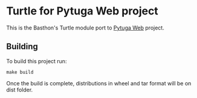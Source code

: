 # Turtle for Pytuga Web project

This is  the Basthon's Turtle module port to [Pytuga Web](https://github.com/andrewlucasgs/pytuga-web) project. 


## Building

To build this project run:

```
make build
```

Once the build is complete, distributions in wheel and tar format will be on dist folder.


